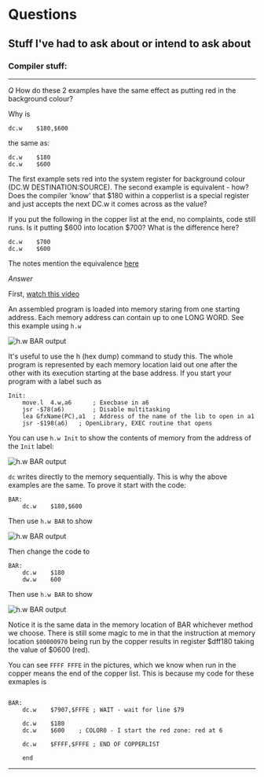 # Questions

## Stuff I've had to ask about or intend to ask about

### Compiler stuff:

---

*Q* How do these 2 examples have the same effect as putting red in the background colour?

Why is 

```
dc.w	$180,$600	
```

the same as:

```
dc.w	$180
dc.w	$600
```

The first example sets red into the system register for background colour (DC.W DESTINATION:SOURCE). The second example is equivalent - how? Does the compiler 'know' that $180 within a copperlist is a special register and just accepts the next DC.w it comes across as the value? 

If you put the following in the copper list at the end, no complaints, code still runs. Is it putting $600 into location $700? What is the difference here?
```
dc.w	$700
dc.w	$600
```

The notes mention the equivalence [here](https://github.com/matthewdeaves/ramjamexamples/blob/f665095b002e28c2c511a8b7fb6a9d244eb8f473/SORGENTI/LEZIONE3c_colours.s#L235)

*Answer*

First, [watch this video](https://www.youtube.com/watch?v=ZPJW3wIfL4I)

An assembled program is loaded into memory staring from one starting address. Each memory address can contain up to one LONG WORD. See this example using ```h.w```

![h.w BAR output ](https://github.com/matthewdeaves/ramjamexamples/blob/main/myimages/q1a4.png)

It's useful to use the h (hex dump) command to study this. The whole program is represented by each memory location laid out one after the other with its execution starting at the base address. If you start your program with a label such as

```
Init:
	move.l	4.w,a6		; Execbase in a6
	jsr	-$78(a6)		; Disable multitasking
	lea	GfxName(PC),a1	; Address of the name of the lib to open in a1
	jsr	-$198(a6)	; OpenLibrary, EXEC routine that opens
```

You can use ```h.w Init``` to show the contents of memory from the address of the ```Init``` label:

![h.w BAR output ](https://github.com/matthewdeaves/ramjamexamples/blob/main/myimages/q1a3.png)

```dc``` writes directly to the memory sequentially. This is why the above examples are the same. To prove it start with the code:

```
BAR:
	dc.w	$180,$600
```

Then use ```h.w BAR``` to show

![h.w BAR output ](https://github.com/matthewdeaves/ramjamexamples/blob/main/myimages/q1a1.png)


Then change the code to

```
BAR:
	dc.w	$180
	dw.w	600
```

Then use ```h.w BAR``` to show

![h.w BAR output ](https://github.com/matthewdeaves/ramjamexamples/blob/main/myimages/q1a2.png)

Notice it is the same data in the memory location of BAR whichever method we choose. There is still some magic to me in that the instruction at memory location ```$00000970```  being run by the copper results in register $dff180 taking the value of $0600 (red).

You can see ```FFFF FFFE``` in the pictures, which we know when run in the copper means the end of the copper list. This is because my code for these exmaples is

```

BAR:
	dc.w	$7907,$FFFE	; WAIT - wait for line $79

	dc.w	$180
	dc.w	$600	; COLOR0 - I start the red zone: red at 6

	dc.w	$FFFF,$FFFE	; END OF COPPERLIST

	end
```

---